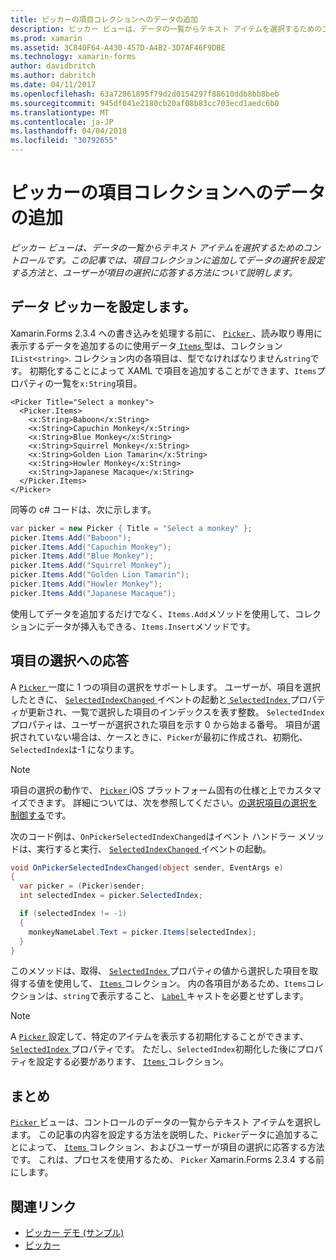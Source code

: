 ```yaml
---
title: ピッカーの項目コレクションへのデータの追加
description: ピッカー ビューは、データの一覧からテキスト アイテムを選択するためのコントロールです。 この記事では、項目コレクションに追加してデータの選択を設定する方法と、ユーザーが項目の選択に応答する方法について説明します。
ms.prod: xamarin
ms.assetid: 3C840F64-A430-457D-A4B2-3D7AF46F9DBE
ms.technology: xamarin-forms
author: davidbritch
ms.author: dabritch
ms.date: 04/11/2017
ms.openlocfilehash: 63a72861895f79d2d0154297f88610ddb8bb8beb
ms.sourcegitcommit: 945df041e2180cb20af08b83cc703ecd1aedc6b0
ms.translationtype: MT
ms.contentlocale: ja-JP
ms.lasthandoff: 04/04/2018
ms.locfileid: "30792655"
---
```

# <a name="adding-data-to-a-pickers-items-collection"></a>ピッカーの項目コレクションへのデータの追加

_ピッカー ビューは、データの一覧からテキスト アイテムを選択するためのコントロールです。この記事では、項目コレクションに追加してデータの選択を設定する方法と、ユーザーが項目の選択に応答する方法について説明します。_

## <a name="populating-a-picker-with-data"></a>データ ピッカーを設定します。

Xamarin.Forms 2.3.4 への書き込みを処理する前に、 [ `Picker` ](https://developer.xamarin.com/api/type/Xamarin.Forms.Picker/) 、読み取り専用に表示するデータを追加するのに使用データ[ `Items` ](https://developer.xamarin.com/api/property/Xamarin.Forms.Picker.Items/)型は、コレクション`IList<string>`. コレクション内の各項目は、型でなければなりません`string`です。 初期化することによって XAML で項目を追加することができます、`Items`プロパティの一覧を`x:String`項目。

```xaml
<Picker Title="Select a monkey">
  <Picker.Items>
    <x:String>Baboon</x:String>
    <x:String>Capuchin Monkey</x:String>
    <x:String>Blue Monkey</x:String>
    <x:String>Squirrel Monkey</x:String>
    <x:String>Golden Lion Tamarin</x:String>
    <x:String>Howler Monkey</x:String>
    <x:String>Japanese Macaque</x:String>
  </Picker.Items>
</Picker>
```

同等の c# コードは、次に示します。

```csharp
var picker = new Picker { Title = "Select a monkey" };
picker.Items.Add("Baboon");
picker.Items.Add("Capuchin Monkey");
picker.Items.Add("Blue Monkey");
picker.Items.Add("Squirrel Monkey");
picker.Items.Add("Golden Lion Tamarin");
picker.Items.Add("Howler Monkey");
picker.Items.Add("Japanese Macaque");
```

使用してデータを追加するだけでなく、`Items.Add`メソッドを使用して、コレクションにデータが挿入もできる、`Items.Insert`メソッドです。

## <a name="responding-to-item-selection"></a>項目の選択への応答

A [ `Picker` ](https://developer.xamarin.com/api/type/Xamarin.Forms.Picker/)一度に 1 つの項目の選択をサポートします。 ユーザーが、項目を選択したときに、 [ `SelectedIndexChanged` ](https://developer.xamarin.com/api/event/Xamarin.Forms.Picker.SelectedIndexChanged/)イベントの起動と[ `SelectedIndex` ](https://developer.xamarin.com/api/property/Xamarin.Forms.Picker.SelectedIndex/)プロパティが更新され、一覧で選択した項目のインデックスを表す整数。 `SelectedIndex`プロパティは、ユーザーが選択された項目を示す 0 から始まる番号。 項目が選択されていない場合は、ケースときに、`Picker`が最初に作成され、初期化、`SelectedIndex`は-1 になります。

> [!NOTE]
> 項目の選択の動作で、 [ `Picker` ](https://developer.xamarin.com/api/type/Xamarin.Forms.Picker/) iOS プラットフォーム固有の仕様と上でカスタマイズできます。 詳細については、次を参照してください。[の選択項目の選択を制御する](~/xamarin-forms/platform/platform-specifics/consuming/ios.md#picker_update_mode)です。

次のコード例は、`OnPickerSelectedIndexChanged`はイベント ハンドラー メソッドは、実行すると実行、 [ `SelectedIndexChanged` ](https://developer.xamarin.com/api/event/Xamarin.Forms.Picker.SelectedIndexChanged/)イベントの起動。

```csharp
void OnPickerSelectedIndexChanged(object sender, EventArgs e)
{
  var picker = (Picker)sender;
  int selectedIndex = picker.SelectedIndex;

  if (selectedIndex != -1)
  {
    monkeyNameLabel.Text = picker.Items[selectedIndex];
  }
}
```

このメソッドは、取得、 [ `SelectedIndex` ](https://developer.xamarin.com/api/property/Xamarin.Forms.Picker.SelectedIndex/)プロパティの値から選択した項目を取得する値を使用して、 [ `Items` ](https://developer.xamarin.com/api/property/Xamarin.Forms.Picker.Items/)コレクション。 内の各項目があるため、`Items`コレクションは、`string`で表示すること、 [ `Label` ](https://developer.xamarin.com/api/type/Xamarin.Forms.Label/)キャストを必要とせずします。

> [!NOTE]
> A [ `Picker` ](https://developer.xamarin.com/api/type/Xamarin.Forms.Picker/)設定して、特定のアイテムを表示する初期化することができます、 [ `SelectedIndex` ](https://developer.xamarin.com/api/property/Xamarin.Forms.Picker.SelectedIndex/)プロパティです。 ただし、`SelectedIndex`初期化した後にプロパティを設定する必要があります、 [ `Items` ](https://developer.xamarin.com/api/property/Xamarin.Forms.Picker.Items/)コレクション。

## <a name="summary"></a>まとめ

[ `Picker` ](https://developer.xamarin.com/api/type/Xamarin.Forms.Picker/)ビューは、コントロールのデータの一覧からテキスト アイテムを選択します。 この記事の内容を設定する方法を説明した、`Picker`データに追加することによって、 [ `Items` ](https://developer.xamarin.com/api/property/Xamarin.Forms.Picker.Items/)コレクション、およびユーザーが項目の選択に応答する方法です。 これは、プロセスを使用するため、 `Picker` Xamarin.Forms 2.3.4 する前にします。


## <a name="related-links"></a>関連リンク

- [ピッカー デモ (サンプル)](https://developer.xamarin.com/samples/xamarin-forms/UserInterface/PickerDemo/)
- [ピッカー](https://developer.xamarin.com/api/type/Xamarin.Forms.Picker/)
